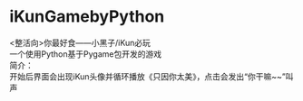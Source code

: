 # iKunGamebyPython
<整活向>你最好食——小黑子/iKun必玩<br>
一个使用Python基于Pygame包开发的游戏<br>
简介：<br>
开始后界面会出现iKun头像并循环播放《只因你太美》，点击会发出“你干嘛~~”叫声
